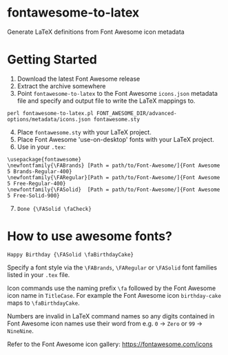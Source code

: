 # fontawesome-to-latex
Generate LaTeX definitions from Font Awesome icon metadata

# Getting Started

1. Download the latest Font Awesome release
2. Extract the archive somewhere
3. Point `fontawesome-to-latex` to the Font Awesome `icons.json` metadata file and specify and output file to write the LaTeX mappings to.

```
perl fontawesome-to-latex.pl FONT_AWESOME_DIR/advanced-options/metadata/icons.json fontawesome.sty
```

4. Place `fontawesome.sty` with your LaTeX project.
5. Place Font Awesome 'use-on-desktop' fonts with your LaTeX project.
6. Use in your `.tex`:

```
\usepackage{fontawesome}
\newfontfamily{\FABrands} [Path = path/to/Font-Awesome/]{Font Awesome 5 Brands-Regular-400}
\newfontfamily{\FARegular}[Path = path/to/Font-Awesome/]{Font Awesome 5 Free-Regular-400}
\newfontfamily{\FASolid}  [Path = path/to/Font-Awesome/]{Font Awesome 5 Free-Solid-900}
```

7. `Done {\FASolid \faCheck}`

# How to use awesome fonts?

```
Happy Birthday {\FASolid \faBirthdayCake}
```

Specify a font style via the `\FABrands`, `\FARegular` or `\FASolid` font families listed in your `.tex` file.

Icon commands use the naming prefix `\fa` followed by the Font Awesome icon name in `TitleCase`. For example the Font Awesome icon `birthday-cake` maps to `\faBirthdayCake`.

Numbers are invalid in LaTeX command names so any digits contained in Font Awesome icon names use their word from e.g. `0` -> `Zero` or `99` -> `NineNine`.

Refer to the Font Awesome icon gallery: https://fontawesome.com/icons